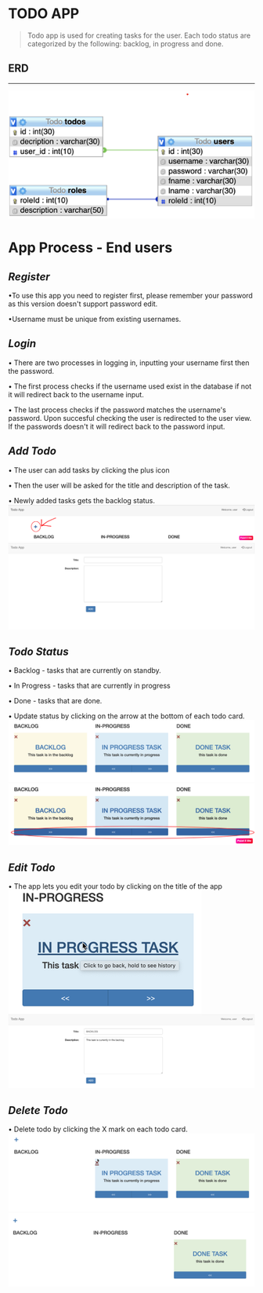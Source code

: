 # **TODO APP**
>Todo app is used for creating tasks for the user. Each todo status are categorized by the following: backlog, in progress and done.

## **ERD**
___
![](res/ERD.png)

# **App Process - End users**
## *Register*
•To use this app you need to register first, please remember your password as this version doesn't support password edit.

•Username must be unique from existing usernames. 
    
## *Login* 
• There are two processes in logging in, inputting your username first then the password.

• The first process checks if the username used exist in the database if not it will redirect back to the username input.

• The last process checks if the password matches the username's password. Upon succesful checking the user is redirected to the user view. If the passwords doesn't it will redirect back to the password input.

## *Add Todo*
• The user can add tasks by clicking the plus icon

• Then the user will be asked for the title and description of the task.

• Newly added tasks gets the backlog status.
![](res/plusicon.png)
![](res/addtodo.png)
## *Todo Status*
• Backlog - tasks that are currently on standby.

• In Progress - tasks that are currently in progress

• Done - tasks that are done.

• Update status by clicking on the arrow at the bottom of each todo card.
![](res/taskstatus.png)
![](res/updatestatus.png)
## *Edit Todo*
• The app lets you edit your todo  by clicking on the title of the app
![](res/edittodofrmtitle.png)
![](res/edittodo.png)
##  *Delete Todo*
• Delete todo by clicking the X mark on each todo card.
![](res/deletetodo.png)
![](res/deletetodo2.png)
